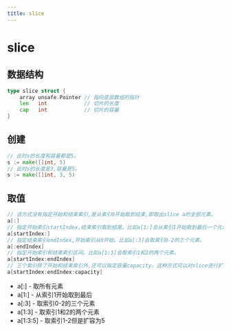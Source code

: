 ```yaml
---
title: slice
---
```

# slice

## 数据结构

```go
type slice struct {
	array unsafe.Pointer // 指向底层数组的指针
	len   int            // 切片的长度
	cap   int            // 切片的容量
}

```
## 创建
```go
// 此时s的长度和容量都是5。
s := make([]int, 5)
// 此时s的长度是3,容量是5。
s := make([]int, 3, 5)
```
## 取值
```go
// 该方式没有指定开始和结束索引,是从索引0开始取到结束,即取出slice a的全部元素。
a[:]
// 指定开始索引startIndex,结束索引取到结尾。比如a[1:]会从索引1开始取到最后一个元素。
a[startIndex:]
// 指定结束索引endIndex,开始索引从0开始。比如a[:3]会取索引0-2的三个元素。
a[:endIndex]
// 指定开始索引和结束索引区间。比如a[1:3]会取索引1和2的两个元素。
a[startIndex:endIndex]
// 三个索引除了开始和结束索引外,还可以指定容量capacity。这种方式可以对slice进行扩容或缩容操作。
a[startIndex:endIndex:capacity]
```
- a[:] - 取所有元素
- a[1:] - 从索引1开始取到最后
- a[:3] - 取索引0-2的三个元素
- a[1:3] - 取索引1和2的两个元素
- a[1:3:5] - 取索引1-2但是扩容为5